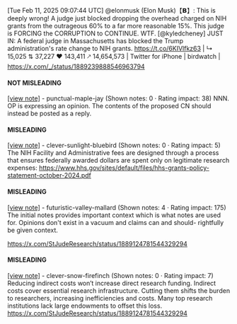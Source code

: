 [Tue Feb 11, 2025 09:07:44 UTC] @elonmusk (Elon Musk)【𝗕】: This is deeply wrong! A judge just blocked dropping the overhead charged on NIH grants from the outrageous 60% to a far more reasonable 15%.  This judge is FORCING the CORRUPTION to CONTINUE.  WTF. [@kyledcheney] JUST IN: A federal judge in Massachusetts has blocked the Trump administration's rate change to NIH grants. https://t.co/6KIVlfkz63 | ↳ 15,025 ⇅ 37,227 ♥ 143,411 🡕 14,654,573 | Twitter for iPhone | birdwatch | https://x.com/_/status/1889239888546963794

#### NOT MISLEADING

[[view note]](https://x.com/i/birdwatch/n/1889412023215333514) - punctual-maple-jay (Shown notes: 0 · Rating impact: 38)
NNN. OP is expressing an opinion. The contents of the proposed CN should instead be posted as a reply.

#### MISLEADING

[[view note]](https://x.com/i/birdwatch/n/1889619506516894143) - clever-sunlight-bluebird (Shown notes: 0 · Rating impact: 5)
The NIH Facility and Administrative fees are designed through a process that ensures federally awarded dollars are spent only on legitimate research expenses: https://www.hhs.gov/sites/default/files/hhs-grants-policy-statement-october-2024.pdf

#### MISLEADING

[[view note]](https://x.com/i/birdwatch/n/1889502004604805408) - futuristic-valley-mallard (Shown notes: 4 · Rating impact: 175)
The initial notes provides important context which is what notes are used for. Opinions don't exist in a vacuum and claims can and should- rightfully be given context.

https://x.com/StJudeResearch/status/1889124781544329294

#### MISLEADING

[[view note]](https://x.com/i/birdwatch/n/1889355096334520425) - clever-snow-firefinch (Shown notes: 0 · Rating impact: 7)
Reducing indirect costs won’t increase direct research funding. Indirect costs cover essential research infrastructure. Cutting them shifts the burden to researchers, increasing inefficiencies and costs. Many top research institutions lack large endowments to offset this loss. 
https://x.com/StJudeResearch/status/1889124781544329294
